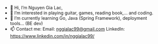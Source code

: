 - 👋 Hi, I’m Nguyen Gia Lac,
- 👀 I’m interested in playing guitar, games, reading book,... and coding.
- 🌱 I’m currently learning Go, Java (Spring Framework), deployment tools...  (BE dev)
- 📫 Contact me: 
  Email: nggialac99@gmail.com
  LinkedIn: https://www.linkedin.com/in/nggialac99/

<!---
nggialac/nggialac is a ✨ special ✨ repository because its `README.md` (this file) appears on your GitHub profile.
You can click the Preview link to take a look at your changes.
--->
